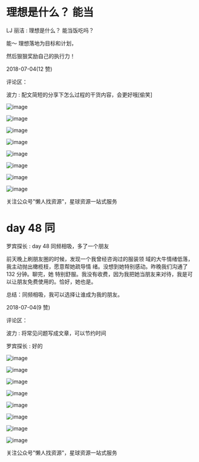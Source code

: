 # 理想是什么？ 能当

LJ 丽洁 : 理想是什么？ 能当饭吃吗？

能～ 理想落地为目标和计划，

然后狠狠奖励自己的执行力！

2018-07-04(12 赞)

评论区：

波力 : 配文简短的分享下怎么过程的干货内容，会更好哦[偷笑]

![image](img/Image_829.png)

![image](img/Image_830.png)

![image](img/Image_831.png)

![image](img/Image_832.png)

![image](img/Image_833.png)

![image](img/Image_834.png)

![image](img/Image_835.png)

![image](img/Image_836.png)

关注公众号"懒人找资源"，星球资源一站式服务

# day 48 同

罗宾探长 : day 48 同频相吸，多了一个朋友

前天晚上刷朋友圈的时候，发现一个我曾经咨询过的服装领 域的大牛情绪低落，我主动抛出橄榄枝，愿意帮她疏导情 绪。没想到她特别感动。昨晚我们沟通了 132 分钟。聊完，她 特别舒服。我没有收费，因为我把她当朋友来对待，我是可 以让朋友免费使用的。恰好，她也是。

总结：同频相吸，我可以选择让谁成为我的朋友。

2018-07-04(9 赞)

评论区：

波力 : 将常见问题写成文章，可以节约时间

罗宾探长 : 好的

![image](img/Image_837.png)

![image](img/Image_838.png)

![image](img/Image_839.png)

![image](img/Image_840.png)

![image](img/Image_841.png)

![image](img/Image_842.png)

![image](img/Image_843.png)

![image](img/Image_844.png)

关注公众号"懒人找资源"，星球资源一站式服务